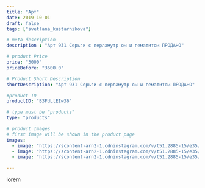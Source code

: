 ```yaml
---
title: "Арт"
date: 2019-10-01
draft: false
tags: ["svetlana_kustarnikova"]

# meta description
description : "Арт 931 Серьги с перламутр ом и гематитом ПРОДАНО"

# product Price
price: "3000"
priceBefore: "3600.0"

# Product Short Description
shortDescription: "Арт 931 Серьги с перламутр ом и гематитом ПРОДАНО"

#product ID
productID: "B3FdLtEIw36"

# type must be "products"
type: "products"

# product Images
# first image will be shown in the product page
images:
  - image: "https://scontent-arn2-1.cdninstagram.com/v/t51.2885-15/e35/70521052_617427228790162_3773974633709103316_n.jpg?_nc_ht=scontent-arn2-1.cdninstagram.com&_nc_cat=110&_nc_ohc=O5FighbdAj4AX8_t9S1&se=7&tp=1&oh=b3c75a95ad1349dcf06d3bc8b2c55e78&oe=6061957D&ig_cache_key=MjE0NTI0OTEzODk4MDI5NDAzNw%3D%3D.2"
  - image: "https://scontent-arn2-1.cdninstagram.com/v/t51.2885-15/e35/72085788_400645527274090_281800985397702143_n.jpg?_nc_ht=scontent-arn2-1.cdninstagram.com&_nc_cat=110&_nc_ohc=DyPC6PQ1PwYAX-s3m29&se=8&tp=1&oh=ea7827239fc56d819f182b39278c51c7&oe=605F3232&ig_cache_key=MjE0NTI0OTEzODk4ODcwMDY1MA%3D%3D.2"
  - image: "https://scontent-arn2-1.cdninstagram.com/v/t51.2885-15/e35/70657145_432711434041071_4022808311819133693_n.jpg?_nc_ht=scontent-arn2-1.cdninstagram.com&_nc_cat=103&_nc_ohc=j0X5E0oSEWUAX-mAIeO&se=7&tp=1&oh=055e7c3d599fdbcdd9229b041b65bb4e&oe=606161D1&ig_cache_key=MjE0NTI0OTEzODk1NTE1NTg5NQ%3D%3D.2"

---
```

lorem
